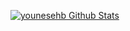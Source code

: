 [![younesehb Github Stats](https://github-readme-stats.vercel.app/api?username=younesehb&bg_color=30,e96443,904e95&title_color=fff&text_color=fff&show_icons=true&icon_color=ffff)](https://github.com/younesehb/github-readme-stats)
